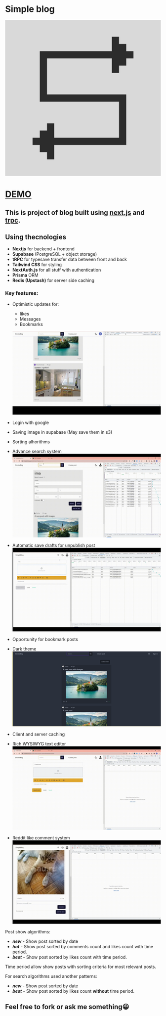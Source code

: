 # Simple blog

![](/public/simpleStringBlogImage.png)

# [DEMO](https://simplestring.xyz)

## This is project of blog built using [next.js](https://nextjs.org/) and [trpc](https://trpc.io/).

## Using thecnologies

- **Nextjs** for backend + frontend
- **Supabase** (PostgreSQL + object storage)
- **tRPC** for typesave transfer data between front and back
- **Tailwind CSS** for styling
- **NextAuth.js** for all stuff with authentication
- **Prisma** ORM
- **Redis (Upstash)** for server side caching

### Key features:

- Optimistic updates for:

  - likes
  - Messages
  - Bookmarks

  ![](/githubImages/LikesUpdate.gif)

- Login with google
- Saving image in supabase (May save them in s3)
- Sorting alhorithms
- Advance search system
  ![](/githubImages/Search.gif)
- Automatic save drafts for unpublish post
  ![](/githubImages/CreateDraft.gif)
- Opportunity for bookmark posts
- Dark theme
  ![](/githubImages/DarkTheme.png)
- Client and server caching
- Rich WYSIWYG text editor
  ![](/githubImages/RichTextEditor.gif)
- Reddit like comment system
  ![](/githubImages/Comment.gif)

Post show algorithms:

- **_new_** - Show post sorted by date
- **_hot_** - Show post sorted by comments count and likes count with time period.
- **_best_** - Show post sorted by likes count with time period.

Time period allow show posts with sorting criteria for most relevant posts.

For search algorithms used another patterns:

- **_new_** - Show post sorted by date
- **_best_** - Show post sorted by likes count **without** time period.

## Feel free to fork or ask me something😀
